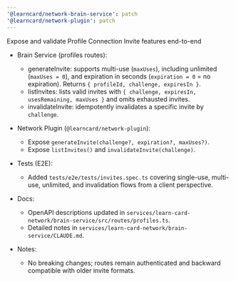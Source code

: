 ```yaml
---
'@learncard/network-brain-service': patch
'@learncard/network-plugin': patch
---
```


Expose and validate Profile Connection Invite features end-to-end

- Brain Service (profiles routes):
  - generateInvite: supports multi-use (`maxUses`), including unlimited (`maxUses = 0`), and expiration in seconds (`expiration = 0` = no expiration). Returns `{ profileId, challenge, expiresIn }`.
  - listInvites: lists valid invites with `{ challenge, expiresIn, usesRemaining, maxUses }` and omits exhausted invites.
  - invalidateInvite: idempotently invalidates a specific invite by `challenge`.

- Network Plugin (`@learncard/network-plugin`):
  - Expose `generateInvite(challenge?, expiration?, maxUses?)`.
  - Expose `listInvites()` and `invalidateInvite(challenge)`.

- Tests (E2E):
  - Added `tests/e2e/tests/invites.spec.ts` covering single-use, multi-use, unlimited, and invalidation flows from a client perspective.

- Docs:
  - OpenAPI descriptions updated in `services/learn-card-network/brain-service/src/routes/profiles.ts`.
  - Detailed notes in `services/learn-card-network/brain-service/CLAUDE.md`.

- Notes:
  - No breaking changes; routes remain authenticated and backward compatible with older invite formats.
